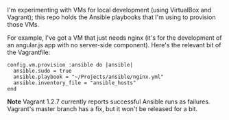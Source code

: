 I'm experimenting with VMs for local development (using VirtualBox and Vagrant); this repo holds the Ansible playbooks that I'm using to provision those VMs.

For example, I've got a VM that just needs nginx (it's for the development of an angular.js app with no server-side component). Here's the relevant bit of the Vagrantfile:

```
config.vm.provision :ansible do |ansible|
  ansible.sudo = true
  ansible.playbook = "~/Projects/ansible/nginx.yml"
  ansible.inventory_file = "ansible_hosts"
end
```

**Note** Vagrant 1.2.7 currently reports successful Ansible runs as failures. Vagrant's master branch has a fix, but it won't be released for a bit.